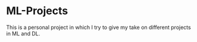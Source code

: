 # ML-Projects

This is a personal project in which I try to give my take on different projects in ML and DL. 
